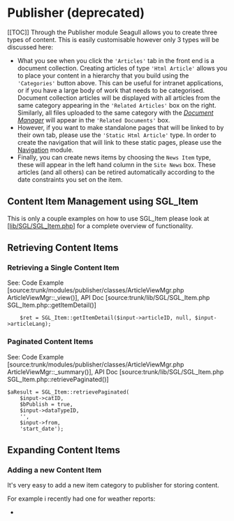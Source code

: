 <!-- Name: Modules/Publisher -->
<!-- Version: 12 -->
<!-- Last-Modified: 2007/01/31 12:42:29 -->
<!-- Author: demian -->
# Publisher (deprecated)
[[TOC]]
Through the Publisher module Seagull allows you to create three types of content. This is easily customisable however only 3 types will be discussed here:
  * What you see when you click the `'Articles'` tab in the front end is a document collection. Creating articles of type `'Html Article'` allows you to place your content in a hierarchy that you build using the `'Categories'` button above. This can be useful for intranet applications, or if you have a large body of work that needs to be categorised. Document collection articles will be displayed with all articles from the same category appearing in the `'Related Articles'` box on the right. Similarly, all files uploaded to the same category with the _[Document Manager](/wiki:Modules/Document/)_ will appear in the `'Related Documents'` box.
  * However, if you want to make standalone pages that will be linked to by their own tab, please use the `'Static Html Article'` type. In order to create the navigation that will link to these static pages, please use the [Navigation](/wiki:Modules/Navigation/) module.
  * Finally, you can create news items by choosing the `News Item` type, these will appear in the left hand column in the `Site News` box. These articles (and all others) can be retired automatically according to the date constraints you set on the item.

## Content Item Management using SGL_Item
This is only a couple examples on how to use SGL_Item please look at [[lib/SGL/SGL_Item.php](http://seagull.phpkitchen.com/apidocs/SGL/SGL_Item.html)] for a complete overview of  functionality.

## Retrieving Content Items
### Retrieving a Single Content Item

See: Code Example [source:trunk/modules/publisher/classes/ArticleViewMgr.php ArticleViewMgr::_view()], API Doc [source:trunk/lib/SGL/SGL_Item.php SGL_Item.php::getItemDetail()]

        $ret = SGL_Item::getItemDetail($input->articleID, null, $input->articleLang);

### Paginated Content Items

See: Code Example [source:trunk/modules/publisher/classes/ArticleViewMgr.php ArticleViewMgr::_summary()], API Doc [source:trunk/lib/SGL/SGL_Item.php SGL_Item.php::retrievePaginated()]



    $aResult = SGL_Item::retrievePaginated(
        $input->catID,
        $bPublish = true,
        $input->dataTypeID,
        '',
        $input->from,
        'start_date');


## Expanding Content Items
### Adding a new Content Item

It's very easy to add a new item category to publisher for storing content.

For example i recently had one for weather reports:

 * <title>
 * <minimum>
 * <maximum>
 * <prediction>

To do your own:

  1. add a new Content Type using ContentTypeMgr.php (disabled until 0.4)
   * to enable it just go to _<your domain>/index.php/publisher/contentType/_
  1. you can add new content types using a comfortable form.
  1. if you want the category chooser to be displayed in add method you have to hack it in in [source:trunk/modules/publisher/classes/articleMgr.php] on line 181, e.g. if ($input->dataTypeID ==  2 `}|` $input->dataTypeID == 6  `||` $input->dataTypeID == 7)
  1. same in edit method (line 302) and to update method
  1. in [source:trunk/lib/SGL/SGL_Item.php SGL_Item::generateItemOutput()] create a case statement that corresponds to the id created in step 1, following the example of the others, you'll see it's quite simple. 

*note:* the number of line can be different depending on the version

*note:* your item must contain a field called "_title_", otherwise it won't be cought by _SGL_Item::retrievePaginated()_